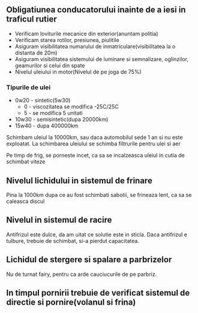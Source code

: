 ## Obligatiunea conducatorului inainte de a iesi in traficul rutier

- Verificam loviturile mecanice din exterior(anuntam politia)
- Verificam starea rotilor, presiunea, piulitile  
- Asiguram visibilitatea numarului de inmatriculare(visibilitatea la o distanta de 20m)
- Asiguram visibilitatea sistemului de luminare si semnalizare, oglinzilor, geamurilor si celui din spate
- Nivelul uleiului in motor(Nivelul de pe joga de 75%)

### Tipurile de ulei

- 0w20 - sintetic(5w30)
  - 0 - viscozitatea se modifica -25C/25C
  - 5 - se modifica 5 unitati
- 10w30 - semisintetic(dupa 20000km)
- 15w40 - dupa 400000km

Schimbam uleiul la 10000km, sau daca automobilul sede 1 an si nu este exploatat.
La schimbarea uleiului se schimba filtrurile pentru ulei si aer

Pe timp de frig, se porneste incet, ca sa se incalzeasca uleiul in cutia de schimbat viteze


## Nivelul lichidului in sistemul de frinare

Pina la 1000km dupa ce au fost schimbati sabotii, se frineaza lent, ca sa se caleasca discul

## Nivelul in sistemul de racire

Antifrizul este dulce, da am uitat ce solutie este in sticla. Daca antifrizul e tulbure, trebuie de schimbat, si-a pierdut capacitatea.

## Lichidul de stergere si spalare a parbrizelor

Nu de turnat fairy, pentru ca arde cauciucurile de pe parbriz.

## In timpul pornirii trebuie de verificat sistemul de directie si pornire(volanul si frina)




